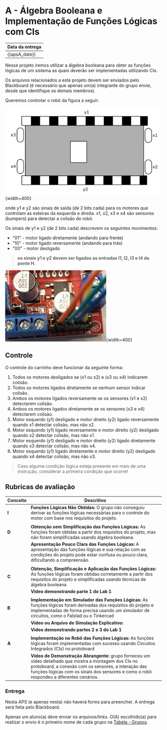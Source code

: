 # A - Álgebra Booleana e Implementação de Funções Lógicas com CIs

| Data da entrega| 
|----------------|
| {{apsA_date}} |

Nesse projeto iremos utilizar a álgebra booleana para obter as funções lógicas de um sistema as quais deverão ser implementadas utilizando CIs.

Os arquivos relacionados a este projeto devem ser enviados pelo Blackboard (é necessário que apenas um(a) integrante do grupo envie, desde que identifique os demais membros).

Queremos controlar o robô da figura a seguir:

![](../figs/A-Transistores/carro.png){width=400}


onde y1 e y2 são sinais de saída (de 2 bits cada) para os motores que controlam as esteiras da esquerda e direita. x1, x2, x3 e x4 são sensores (bumpers) para detectar a colisão do robô.

Os sinais de y1 e y2 (de 2 bits cada) descrevem os seguintes movimentos:

- "01" - motor ligado diretamente (andando para frente)
- "10" - motor ligado reversamente (andando para trás) 
- "00" - motor desligado

> **os sinais y1 e y2 devem ser ligados as entradas I1, I2, I3 e I4 da ponte H.**

![](../figs/A-Transistores/motor.png){width=400}

## Controle

O controle do carrinho deve funcionar da seguinte forma:

1. Todos os motores desligados se (x1 ou x2) e (x3 ou x4) indicarem colisão.
2. Todos os motores ligados diretamente se nenhum sensor indicar colisão.
3. Ambos os motores ligados reversamente se os sensores (x1 e x2) detectarem colisão.
4. Ambos os motores ligados diretamente se os sensores (x3 e x4) detectarem colisão.
5. Motor esquerdo (y1) desligado e motor direito (y2) ligado reversamente quando x1 detectar colisão, mas não x2.
6. Motor esquerdo (y1) ligado reversamente e motor direito (y2) desligado quando x2 detectar colisão, mas não x1.
7. Motor esquerdo (y1) desligado e motor direito (y2) ligado diretamente quando x3 detectar colisão, mas não x4.
8. Motor esquerdo (y1) ligado diretamente e motor direito (y2) desligado quando x4 detectar colisão, mas não x3.

> Caso alguma condição lógica esteja presente em mais de uma instrução, considerar a primeira condição que ocorre!

## Rubricas de avaliação

| Conceito | Descritivo                                                  |
|----------|-------------------------------------------------------------|
| **I**    | **Funções Lógicas Não Obtidas:** O grupo não conseguiu derivar as funções lógicas necessárias para o controle do motor com base nos requisitos do projeto.|
|          |                                                                      |
| **D**    | **Obtenção sem Simplificação das Funções Lógicas:** As funções foram obtidas a partir dos requisitos do projeto, mas não foram simplificadas usando álgebra booleana.|   
|          | **Apresentação Pouco Clara das Funções Lógicas:** A apresentação das funções lógicas e sua relação com as condições do projeto pode estar confusa ou pouco clara, dificultando a compreensão.|  
|          |                                                                      |
| **C**    | **Obtenção, Simplificação e Aplicação das Funções Lógicas:** As funções lógicas foram obtidas corretamente a partir dos requisitos do projeto e simplificadas usando técnicas de álgebra booleana|   
|          | **Video demonstrando parte 1 do Lab 1**                              |  
|          |                                                                      |
| **B**    | **Implementação em Simulador das Funções Lógicas:** As funções lógicas foram derivadas dos requisitos do projeto e implementadas de forma precisa usando um simulador de circuitos, como o Falstad ou o Tinkercad|   
|          | **Vídeo ou Arquivo de Simulação Explicativo:**                            |  
|          | **Video demonstrando partes 2 e 3 do Lab 1**                              |  
|          |                                                                      |
| **A**    | **Implementação no Robô das Funções Lógicas:** As funções lógicas foram  implementadas com sucesso usando Circuitos Integrados (CIs) no protoboard|   
|          | **Vídeo de Demonstração Abrangente:**  grupo forneceu um vídeo detalhado que mostra a montagem dos CIs no protoboard, a conexão com os sensores, a interação das funções lógicas com os sinais dos sensores e como o robô respondeu a diferentes cenários.                           |  



### Entrega

Nesta APS (e apenas nesta) não haverá forms para preencher. A entrega será feita pelo Blackboard.

Apenas um aluno(a) deve enviar os arquivos/links. O(A) escolhido(a) para realizar o envio é o primeiro nome de cada grupo na [Tabela - Grupos](https://insper-my.sharepoint.com/:x:/g/personal/renantd_insper_edu_br/ERiVX40tD1xGlL_L8a1KRlkBC9Ljze88QvvJdLZ4qxt0zQ?e=XIYWdF).

